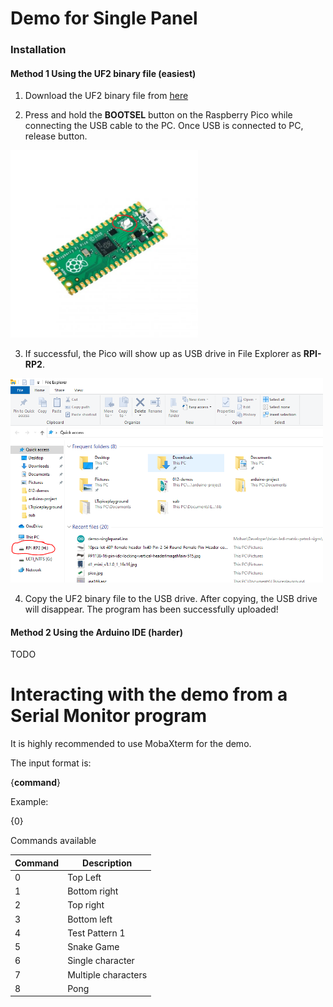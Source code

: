 
# Demo for Single Panel

### Installation

#### Method 1 Using the UF2 binary file (easiest)

1. Download the UF2 binary file from [here](https://github.com/microcontrollersig/brian-led-matrix-petrol-signs/raw/main/code/pico/demo-singlepanel/demo-singlepanel.uf2)

2. Press and hold the **BOOTSEL** button on the Raspberry Pico while connecting the USB cable to the PC. Once USB is connected to PC, release button.

<img src="https://github.com/microcontrollersig/brian-led-matrix-petrol-signs/raw/main/images/pico-bootsel.png" width="300" />

3. If successful, the Pico will show up as USB drive in File Explorer as **RPI-RP2**.

<img src="https://github.com/microcontrollersig/brian-led-matrix-petrol-signs/raw/main/images/rpi-rp2.png" width="500" />

4. Copy the UF2 binary file to the USB drive. After copying, the USB drive will disappear. The program has been
   successfully uploaded!


#### Method 2 Using the Arduino IDE (harder)

TODO

# Interacting with the demo from a Serial Monitor program

It is highly recommended to use MobaXterm for the demo.

The input format is:

{**command**}

Example:

{0}

Commands available

| Command |Description|
|---------|-----------|
|0|Top Left|
|1|Bottom right|
|2|Top right|
|3|Bottom left|
|4|Test Pattern 1|
|5|Snake Game|
|6|Single character|
|7|Multiple characters|
|8|Pong|

